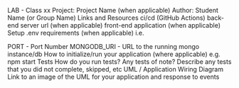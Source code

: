 LAB - Class xx
Project: Project Name (when applicable)
Author: Student Name (or Group Name)
Links and Resources
ci/cd (GitHub Actions)
back-end server url (when applicable)
front-end application (when applicable)
Setup
.env requirements (when applicable)
i.e.

PORT - Port Number
MONGODB_URI - URL to the running mongo instance/db
How to initialize/run your application (where applicable)
e.g. npm start
Tests
How do you run tests?
Any tests of note?
Describe any tests that you did not complete, skipped, etc
UML / Application Wiring Diagram
Link to an image of the UML for your application and response to events
